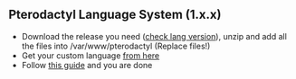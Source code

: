 ## Pterodactyl Language System (1.x.x)

* Download the release you need ([check lang version](https://github.com/yesBad/pterodactyl-custom-translations/tree/langs)), unzip and add all the files into /var/www/pterodactyl (Replace files!)
* Get your custom language [from here](https://github.com/yesBad/pterodactyl-custom-translations/tree/langs)
* Follow [this guide](https://pterodactyl.io/community/customization/panel.html) and you are done
